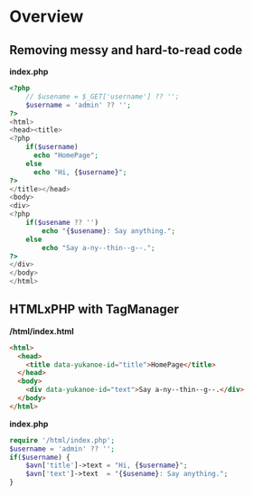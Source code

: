 # Overview

## Removing messy and hard-to-read code

**index.php**
```php
<?php
    // $usename = $_GET['username'] ?? '';
    $username = 'admin' ?? '';
?>
<html>
<head><title>
<?php
    if($username)
      echo "HomePage";
    else
      echo "Hi, {$username}";
?>
</title></head>
<body>
<div>
<?php
    if($usename ?? '')
        echo "{$usename}: Say anything.";
    else
        echo "Say a-ny--thin--g--.";
?>
</div>
</body>
</html>
```

## HTMLxPHP with TagManager

**/html/index.html**
```html
<html>
  <head>
    <title data-yukanoe-id="title">HomePage</title>
  </head>
  <body>
    <div data-yukanoe-id="text">Say a-ny--thin--g--.</div>
  </body>
</html>
```

**index.php**
```php
require '/html/index.php';
$username = 'admin' ?? '';
if($username) {
    $avn['title']->text = "Hi, {$username}";
    $avn['text']->text  = "{$usename}: Say anything.";
}
```
